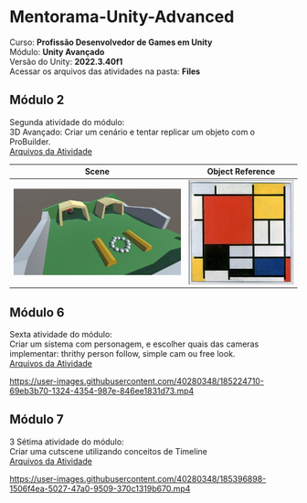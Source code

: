 # Mentorama-Unity-Advanced

Curso: **Profissão Desenvolvedor de Games em Unity**<br/>
Módulo: **Unity Avançado**<br/>
Versão do Unity: **2022.3.40f1**<br/>
Acessar os arquivos das atividades na pasta: **Files**

## Módulo 2

Segunda atividade do módulo:<br/>
3D Avançado: Criar um cenário e tentar replicar um objeto com o ProBuilder.<br/>
[Arquivos da Atividade](https://github.com/franciscodelgaudio/Mentorama-Unity-Advanced/tree/main/Files/Module2)

| Scene | Object Reference |
| :----: | :----: |
| <img src="/Files/Module2/Scene.png" alt="project"/> | <img src="/Files/Module2/Object.png" alt="project"/> |

## Módulo 6

Sexta atividade do módulo:<br/>
Criar um sistema com personagem, e escolher quais das cameras implementar: thrithy person follow, simple cam ou free look.<br/>
[Arquivos da Atividade](https://github.com/AlanLee1/Mentorama-Unity-Advanced/tree/main/Files/Module6)

https://user-images.githubusercontent.com/40280348/185224710-69eb3b70-1324-4354-987e-846ee1831d73.mp4

## Módulo 7
3
Sétima atividade do módulo:<br/>
Criar uma cutscene utilizando conceitos de Timeline<br/>
[Arquivos da Atividade](https://github.com/AlanLee1/Mentorama-Unity-Advanced/tree/main/Files/Module7)

https://user-images.githubusercontent.com/40280348/185396898-1506f4ea-5027-47a0-9509-370c1319b670.mp4

<!-- Ajuda: Como faz para controlar e escolher a rotação da camera sem colocar um "Follow" ou "Look At", durante a utilização do Dolly Track. -->
